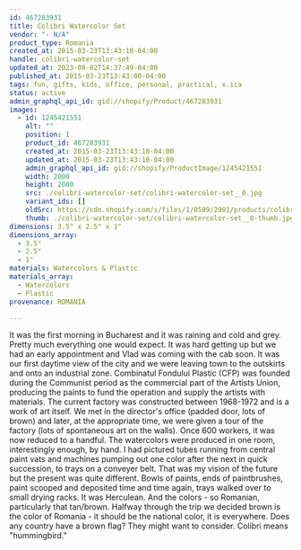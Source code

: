 ```yaml
---
id: 467283931
title: Colibri Watercolor Set
vendor: "- N/A"
product_type: Romania
created_at: 2015-03-23T13:43:10-04:00
handle: colibri-watercolor-set
updated_at: 2023-08-02T14:37:49-04:00
published_at: 2015-03-23T13:43:00-04:00
tags: fun, gifts, kids, office, personal, practical, x.ica
status: active
admin_graphql_api_id: gid://shopify/Product/467283931
images:
  - id: 1245421551
    alt: ""
    position: 1
    product_id: 467283931
    created_at: 2015-03-23T13:43:10-04:00
    updated_at: 2015-03-23T13:43:10-04:00
    admin_graphql_api_id: gid://shopify/ProductImage/1245421551
    width: 2000
    height: 2000
    src: ./colibri-watercolor-set/colibri-watercolor-set__0.jpg
    variant_ids: []
    oldSrc: https://cdn.shopify.com/s/files/1/0589/2901/products/colibri_watercolor_set.jpeg?v=1427132590
    thumb: ./colibri-watercolor-set/colibri-watercolor-set__0-thumb.jpg
dimensions: 3.5" x 2.5" x 1"
dimensions_array:
  - 3.5"
  - 2.5"
  - 1"
materials: Watercolors & Plastic
materials_array:
  - Watercolors
  - Plastic
provenance: ROMANIA

---
```


It was the first morning in Bucharest and it was raining and cold and grey. Pretty much everything one would expect. It was hard getting up but we had an early appointment and Vlad was coming with the cab soon. It was our first daytime view of the city and we were leaving town to the outskirts and onto an industrial zone. Combinatul Fondului Plastic (CFP) was founded during the Communist period as the commercial part of the Artists Union, producing the paints to fund the operation and supply the artists with materials. The current factory was constructed between 1968-1972 and is a work of art itself. We met in the director's office (padded door, lots of brown) and later, at the appropriate time, we were given a tour of the factory (lots of spontaneous art on the walls). Once 600 workers, it was now reduced to a handful. The watercolors were produced in one room, interestingly enough, by hand. I had pictured tubes running from central paint vats and machines pumping out one color after the next in quick succession, to trays on a conveyer belt. That was my vision of the future but the present was quite different. Bowls of paints, ends of paintbrushes, paint scooped and deposited time and time again, trays walked over to small drying racks. It was Herculean. And the colors - so Romanian, particularly that tan/brown. Halfway through the trip we decided brown is the color of Romania - it should be the national color, it is everywhere. Does any country have a brown flag? They might want to consider. Colibri means "hummingbird."
